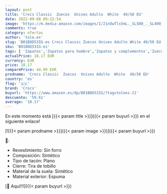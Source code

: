 ```yaml
---
layout: post
title: 'Crocs Classic  Zuecos  Unisex Adulto  White  49/50 EU'
date: 2022-09-08 09:22:54
image: 'https://m.media-amazon.com/images/I/21nOwTls5mL._SL500_._SL400_.jpg'
comments: true
category: ofertas
author: 'tole.es'
slug: 'B01B8D53IG-es Crocs Classic Zuecos Unisex Adulto White 49/50 EU'
sku: 'B01B8D53IG-es'
tags: [ 'Zapatos','Zapatos para hombre','Zapatos y complementos','Zuecos y mules para hombre','crocs','zuecos','🇪🇸', ]
actualPrice: 18.17 EUR
currency: EUR
price: 18.17
comparePrice: 44.99 EUR
prodname: 'Crocs Classic  Zuecos  Unisex Adulto  White  49/50 EU'
country: 'es'
flag: '🇪🇸'
brand: 'Crocs'
buyurl: 'https://www.amazon.es/dp/B01B8D53IG/?tag=tolees-21'
descuento: '59.61'
average: '18.17'
---
```


En este momento está [{{< param title >}}]({{< param buyurl >}}) en el siguiente enlace!

[![{{< param prodname >}}]({{< param image >}})]({{< param buyurl >}})

🔎:

- Revestimiento: Sin forro
- Composición: Sintético
- Tipo de tacón: Plano
- Cierre: Tira de tobillo
- Material de la suela: Sintético
- Material exterior: Espuma

[🛒 Aquí!!!]({{< param buyurl >}})
